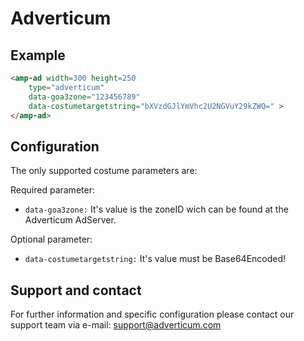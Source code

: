 <!---
Copyright 2016 The AMP HTML Authors. All Rights Reserved.

Licensed under the Apache License, Version 2.0 (the "License");
you may not use this file except in compliance with the License.
You may obtain a copy of the License at

      http://www.apache.org/licenses/LICENSE-2.0

Unless required by applicable law or agreed to in writing, software
distributed under the License is distributed on an "AS-IS" BASIS,
WITHOUT WARRANTIES OR CONDITIONS OF ANY KIND, either express or implied.
See the License for the specific language governing permissions and
limitations under the License.
-->

# Adverticum

## Example

```html
<amp-ad width=300 height=250
    type="adverticum"
    data-goa3zone="123456789"
    data-costumetargetstring="bXVzdGJlYmVhc2U2NGVuY29kZWQ=" >
</amp-ad>
```

## Configuration

The only supported costume parameters are: 

Required parameter:

 - ```data-goa3zone:``` It's value is the zoneID wich can be found at the Adverticum AdServer.

Optional parameter:

 - ```data-costumetargetstring:``` It's value must be Base64Encoded!

## Support and contact

For further information and specific configuration please contact our support team via e-mail:
support@adverticum.com
